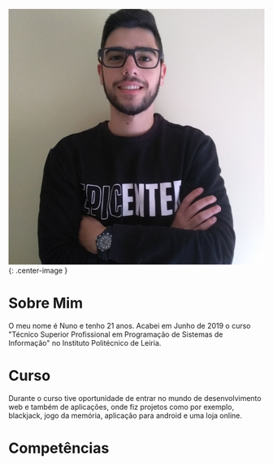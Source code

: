 
 ![me](/assets/images/me.jpg){: 
 .center-image
 }

<h1>Sobre Mim</h1>

O meu nome é Nuno e tenho 21 anos. Acabei em Junho de 2019 o curso "Técnico Superior Profissional em Programação de Sistemas de Informação" no Instituto Politécnico de Leiria. 

<h1>Curso</h1>
Durante o curso tive oportunidade de entrar no mundo de desenvolvimento web e também de aplicações, onde fiz projetos como por exemplo, blackjack, jogo da memória, aplicação para android e uma loja online.


<h1>Competências</h1>


